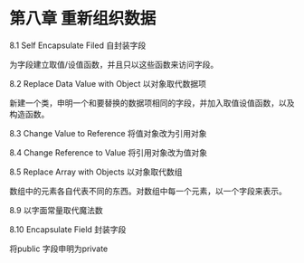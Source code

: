 # 第八章 重新组织数据

8.1 Self Encapsulate Filed 自封装字段

为字段建立取值/设值函数，并且只以这些函数来访问字段。

8.2 Replace Data Value with Object 以对象取代数据项

新建一个类，申明一个和要替换的数据项相同的字段，并加入取值设值函数，以及构造函数。

8.3 Change Value to Reference 将值对象改为引用对象

8.4 Change Reference to Value 将引用对象改为值对象

8.5 Replace Array with Objects 以对象取代数组

数组中的元素各自代表不同的东西。对数组中每一个元素，以一个字段来表示。

8.9 以字面常量取代魔法数

8.10 Encapsulate Field 封装字段

将public 字段申明为private

